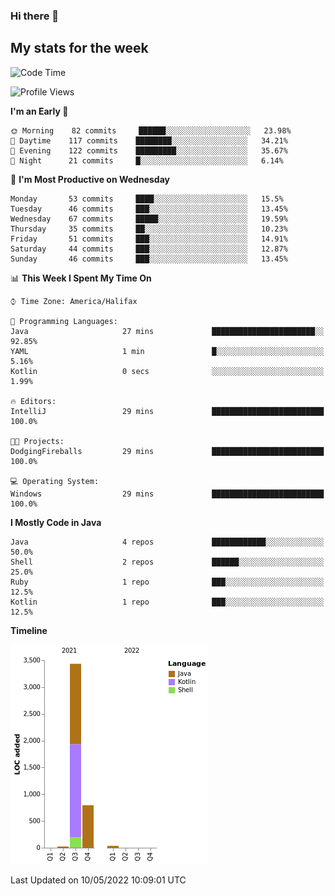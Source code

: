 ### Hi there 👋

## My stats for the week
<!--START_SECTION:waka-->
![Code Time](http://img.shields.io/badge/Code%20Time-184%20hrs%2043%20mins-blue)

![Profile Views](http://img.shields.io/badge/Profile%20Views-2-blue)

**I'm an Early 🐤** 

```text
🌞 Morning    82 commits     ██████░░░░░░░░░░░░░░░░░░░   23.98% 
🌆 Daytime    117 commits    ████████░░░░░░░░░░░░░░░░░   34.21% 
🌃 Evening    122 commits    █████████░░░░░░░░░░░░░░░░   35.67% 
🌙 Night      21 commits     █░░░░░░░░░░░░░░░░░░░░░░░░   6.14%

```
📅 **I'm Most Productive on Wednesday** 

```text
Monday       53 commits     ████░░░░░░░░░░░░░░░░░░░░░   15.5% 
Tuesday      46 commits     ███░░░░░░░░░░░░░░░░░░░░░░   13.45% 
Wednesday    67 commits     █████░░░░░░░░░░░░░░░░░░░░   19.59% 
Thursday     35 commits     ██░░░░░░░░░░░░░░░░░░░░░░░   10.23% 
Friday       51 commits     ███░░░░░░░░░░░░░░░░░░░░░░   14.91% 
Saturday     44 commits     ███░░░░░░░░░░░░░░░░░░░░░░   12.87% 
Sunday       46 commits     ███░░░░░░░░░░░░░░░░░░░░░░   13.45%

```


📊 **This Week I Spent My Time On** 

```text
⌚︎ Time Zone: America/Halifax

💬 Programming Languages: 
Java                     27 mins             ███████████████████████░░   92.85% 
YAML                     1 min               █░░░░░░░░░░░░░░░░░░░░░░░░   5.16% 
Kotlin                   0 secs              ░░░░░░░░░░░░░░░░░░░░░░░░░   1.99%

🔥 Editors: 
IntelliJ                 29 mins             █████████████████████████   100.0%

🐱‍💻 Projects: 
DodgingFireballs         29 mins             █████████████████████████   100.0%

💻 Operating System: 
Windows                  29 mins             █████████████████████████   100.0%

```

**I Mostly Code in Java** 

```text
Java                     4 repos             ████████████░░░░░░░░░░░░░   50.0% 
Shell                    2 repos             ██████░░░░░░░░░░░░░░░░░░░   25.0% 
Ruby                     1 repo              ███░░░░░░░░░░░░░░░░░░░░░░   12.5% 
Kotlin                   1 repo              ███░░░░░░░░░░░░░░░░░░░░░░   12.5%

```


**Timeline**

![Chart not found](https://raw.githubusercontent.com/lyndseyy/lyndseyy/main/charts/bar_graph.png) 


 Last Updated on 10/05/2022 10:09:01 UTC
<!--END_SECTION:waka-->
